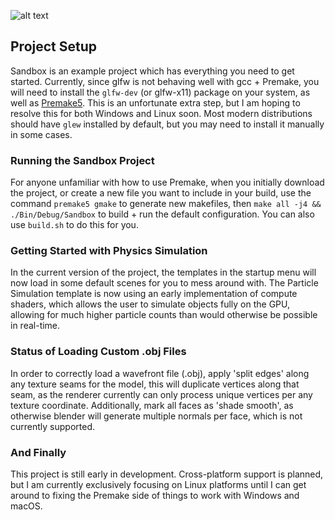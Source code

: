 

![alt text]() 


## Project Setup
Sandbox is an example project which has everything you need to get started. Currently, since glfw is not behaving well with gcc + Premake, you will need to install the `glfw-dev` (or glfw-x11) package on your system, as well as [Premake5](https://premake.github.io/download.html#v5). This is an unfortunate extra step, but I am hoping to resolve this for both Windows and Linux soon. Most modern distributions should have `glew` installed by default, but you may need to install it manually in some cases. 

### Running the Sandbox Project
For anyone unfamiliar with how to use Premake, when you initially download the project, or create a new file you want to include in your build, use the command `premake5 gmake` to generate new makefiles, then `make all -j4 && ./Bin/Debug/Sandbox` to build + run the default configuration. You can also use `build.sh` to do this for you.  

### Getting Started with Physics Simulation
In the current version of the project, the templates in the startup menu will now load in some default scenes for you to mess around with. The Particle Simulation template is now using an early implementation of compute shaders, which allows the user to simulate objects fully on the GPU, allowing for much higher particle counts than would otherwise be possible in real-time. 


### Status of Loading Custom .obj Files
In order to correctly load a wavefront file (.obj), apply 'split edges' along any texture seams for the model, this will duplicate vertices along that seam, as the renderer currently can only process unique vertices per any texture coordinate. Additionally, mark all faces as 'shade smooth', as otherwise blender will generate multiple normals per face, which is not currently supported.


### And Finally
This project is still early in development. Cross-platform support is planned, but I am currently exclusively focusing on Linux platforms until I can get around to fixing the Premake side of things to work with Windows and macOS.

    
